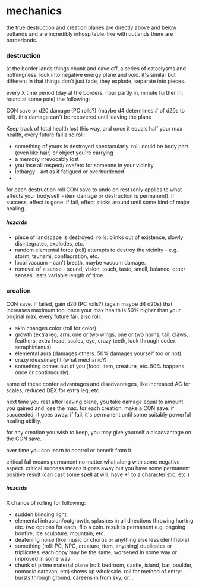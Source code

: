 # mechanics

the true destruction and creation planes are directly above and below outlands and are incredibly inhospitable. like with outlands there are borderlands.

### destruction

at the border lands things chunk and cave off, a series of cataclysms and nothingness. look into negative energy plane and void. it's similar but different in that things don't just fade, they explode, separate into pieces.

every X time period (day at the borders, hour partly in, minute further in, round at some pole) the following:

CON save or d20 damage (PC rolls?) (maybe d4 determines # of d20s to roll). this damage can't be recovered until leaving the plane

Keep track of total health lost this way, and once it equals half your max health, every future fail also roll:

- something of yours is destroyed spectacularly. roll. could be body part (even like hair) or object you're carrying
- a memory irrevocably lost
- you lose all respect/love/etc for someone in your vicinity
- lethargy - act as if fatigued or overburdened
-

for each destruction roll CON save to undo on rest (only applies to what affects your body/self - item damage or destruction is permanent). if success, effect is gone. if fail, effect sticks around until some kind of major healing.

##### hazards

- piece of landscape is destroyed. rolls: blinks out of existence, slowly disintegrates, explodes, etc.
- random elemental force (roll) attempts to destroy the vicinity - e.g. storm, tsunami, conflagration, etc.
- local vacuum - can't breath, maybe vacuum damage.
- removal of a sense - sound, vision, touch, taste, smell, balance, other senses. lasts variable length of time.

### creation

CON save. if failed, gain d20 (PC rolls?) (again maybe d4 d20s) that increases maximum too. once your max health is 50% higher than your original max, every future fail, also roll:

- skin changes color (roll for color)
- growth (extra leg, arm, one or two wings, one or two horns, tail, claws, feathers, extra head, scales, eye, crazy teeth, look through codex seraphinianus)
- elemental aura (damages others. 50% damages yourself too or not)
- crazy ideas/insight (what mechanic?)
- something comes out of you (food, item, creature, etc. 50% happens once or continuously).

some of these confer advantages and disadvantages, like increased AC for scales, reduced DEX for extra leg, etc.

next time you rest after leaving plane, you take damage equal to amount you gained and lose the max. for each creation, make a CON save. if succeeded, it goes away. if fail, it's permanent until some suitably powerful healing ability.

for any creation you wish to keep, you may give yourself a disadvantage on the CON save.

over time you can learn to control or benefit from it.

critical fail means permanent no matter what along with some negative aspect. critical success means it goes away but you have some permanent positive result (can cast some spell at will, have +1 to a characteristic, etc.)

##### hazards

X chance of rolling for following:

- sudden blinding light
- elemental intrusion/outgrowth, splashes in all directions throwing hurting etc. two options for each, flip a coin. result is permanent e.g. ongoing bonfire, ice sculpture, mountain, etc.
- deafening noise (like music or chorus or anything else less identifiable)
- something (roll: PC, NPC, creature, item, anything) duplicates or triplicates. each copy may be the same, worsened in some way or improved in some way
- chunk of prime material plane (roll: bedroom, castle, island, bar, boulder, nomadic caravan, etc) shows up wholesale. roll for method of entry: bursts through ground, careens in from sky, or...